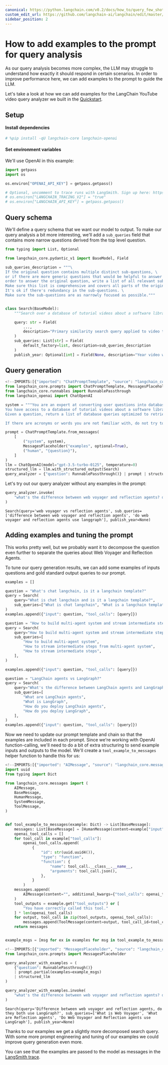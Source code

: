 ```yaml
---
canonical: https://python.langchain.com/v0.2/docs/how_to/query_few_shot/
custom_edit_url: https://github.com/langchain-ai/langchain/edit/master/docs/docs/how_to/query_few_shot.ipynb
sidebar_position: 2
---
```


# How to add examples to the prompt for query analysis

As our query analysis becomes more complex, the LLM may struggle to understand how exactly it should respond in certain scenarios. In order to improve performance here, we can add examples to the prompt to guide the LLM.

Let's take a look at how we can add examples for the LangChain YouTube video query analyzer we built in the [Quickstart](/docs/tutorials/query_analysis).

## Setup
#### Install dependencies


```python
# %pip install -qU langchain-core langchain-openai
```

#### Set environment variables

We'll use OpenAI in this example:


```python
import getpass
import os

os.environ["OPENAI_API_KEY"] = getpass.getpass()

# Optional, uncomment to trace runs with LangSmith. Sign up here: https://smith.langchain.com.
# os.environ["LANGCHAIN_TRACING_V2"] = "true"
# os.environ["LANGCHAIN_API_KEY"] = getpass.getpass()
```

## Query schema

We'll define a query schema that we want our model to output. To make our query analysis a bit more interesting, we'll add a `sub_queries` field that contains more narrow questions derived from the top level question.


```python
from typing import List, Optional

from langchain_core.pydantic_v1 import BaseModel, Field

sub_queries_description = """\
If the original question contains multiple distinct sub-questions, \
or if there are more generic questions that would be helpful to answer in \
order to answer the original question, write a list of all relevant sub-questions. \
Make sure this list is comprehensive and covers all parts of the original question. \
It's ok if there's redundancy in the sub-questions. \
Make sure the sub-questions are as narrowly focused as possible."""


class Search(BaseModel):
    """Search over a database of tutorial videos about a software library."""

    query: str = Field(
        ...,
        description="Primary similarity search query applied to video transcripts.",
    )
    sub_queries: List[str] = Field(
        default_factory=list, description=sub_queries_description
    )
    publish_year: Optional[int] = Field(None, description="Year video was published")
```

## Query generation


```python
<!--IMPORTS:[{"imported": "ChatPromptTemplate", "source": "langchain_core.prompts", "docs": "https://api.python.langchain.com/en/latest/prompts/langchain_core.prompts.chat.ChatPromptTemplate.html", "title": "How to add examples to the prompt for query analysis"}, {"imported": "MessagesPlaceholder", "source": "langchain_core.prompts", "docs": "https://api.python.langchain.com/en/latest/prompts/langchain_core.prompts.chat.MessagesPlaceholder.html", "title": "How to add examples to the prompt for query analysis"}, {"imported": "RunnablePassthrough", "source": "langchain_core.runnables", "docs": "https://api.python.langchain.com/en/latest/runnables/langchain_core.runnables.passthrough.RunnablePassthrough.html", "title": "How to add examples to the prompt for query analysis"}, {"imported": "ChatOpenAI", "source": "langchain_openai", "docs": "https://api.python.langchain.com/en/latest/chat_models/langchain_openai.chat_models.base.ChatOpenAI.html", "title": "How to add examples to the prompt for query analysis"}]-->
from langchain_core.prompts import ChatPromptTemplate, MessagesPlaceholder
from langchain_core.runnables import RunnablePassthrough
from langchain_openai import ChatOpenAI

system = """You are an expert at converting user questions into database queries. \
You have access to a database of tutorial videos about a software library for building LLM-powered applications. \
Given a question, return a list of database queries optimized to retrieve the most relevant results.

If there are acronyms or words you are not familiar with, do not try to rephrase them."""

prompt = ChatPromptTemplate.from_messages(
    [
        ("system", system),
        MessagesPlaceholder("examples", optional=True),
        ("human", "{question}"),
    ]
)
llm = ChatOpenAI(model="gpt-3.5-turbo-0125", temperature=0)
structured_llm = llm.with_structured_output(Search)
query_analyzer = {"question": RunnablePassthrough()} | prompt | structured_llm
```

Let's try out our query analyzer without any examples in the prompt:


```python
query_analyzer.invoke(
    "what's the difference between web voyager and reflection agents? do both use langgraph?"
)
```



```output
Search(query='web voyager vs reflection agents', sub_queries=['difference between web voyager and reflection agents', 'do web voyager and reflection agents use langgraph'], publish_year=None)
```


## Adding examples and tuning the prompt

This works pretty well, but we probably want it to decompose the question even further to separate the queries about Web Voyager and Reflection Agents.

To tune our query generation results, we can add some examples of inputs questions and gold standard output queries to our prompt.


```python
examples = []
```


```python
question = "What's chat langchain, is it a langchain template?"
query = Search(
    query="What is chat langchain and is it a langchain template?",
    sub_queries=["What is chat langchain", "What is a langchain template"],
)
examples.append({"input": question, "tool_calls": [query]})
```


```python
question = "How to build multi-agent system and stream intermediate steps from it"
query = Search(
    query="How to build multi-agent system and stream intermediate steps from it",
    sub_queries=[
        "How to build multi-agent system",
        "How to stream intermediate steps from multi-agent system",
        "How to stream intermediate steps",
    ],
)

examples.append({"input": question, "tool_calls": [query]})
```


```python
question = "LangChain agents vs LangGraph?"
query = Search(
    query="What's the difference between LangChain agents and LangGraph? How do you deploy them?",
    sub_queries=[
        "What are LangChain agents",
        "What is LangGraph",
        "How do you deploy LangChain agents",
        "How do you deploy LangGraph",
    ],
)
examples.append({"input": question, "tool_calls": [query]})
```

Now we need to update our prompt template and chain so that the examples are included in each prompt. Since we're working with OpenAI function-calling, we'll need to do a bit of extra structuring to send example inputs and outputs to the model. We'll create a `tool_example_to_messages` helper function to handle this for us:


```python
<!--IMPORTS:[{"imported": "AIMessage", "source": "langchain_core.messages", "docs": "https://api.python.langchain.com/en/latest/messages/langchain_core.messages.ai.AIMessage.html", "title": "How to add examples to the prompt for query analysis"}, {"imported": "BaseMessage", "source": "langchain_core.messages", "docs": "https://api.python.langchain.com/en/latest/messages/langchain_core.messages.base.BaseMessage.html", "title": "How to add examples to the prompt for query analysis"}, {"imported": "HumanMessage", "source": "langchain_core.messages", "docs": "https://api.python.langchain.com/en/latest/messages/langchain_core.messages.human.HumanMessage.html", "title": "How to add examples to the prompt for query analysis"}, {"imported": "SystemMessage", "source": "langchain_core.messages", "docs": "https://api.python.langchain.com/en/latest/messages/langchain_core.messages.system.SystemMessage.html", "title": "How to add examples to the prompt for query analysis"}, {"imported": "ToolMessage", "source": "langchain_core.messages", "docs": "https://api.python.langchain.com/en/latest/messages/langchain_core.messages.tool.ToolMessage.html", "title": "How to add examples to the prompt for query analysis"}]-->
import uuid
from typing import Dict

from langchain_core.messages import (
    AIMessage,
    BaseMessage,
    HumanMessage,
    SystemMessage,
    ToolMessage,
)


def tool_example_to_messages(example: Dict) -> List[BaseMessage]:
    messages: List[BaseMessage] = [HumanMessage(content=example["input"])]
    openai_tool_calls = []
    for tool_call in example["tool_calls"]:
        openai_tool_calls.append(
            {
                "id": str(uuid.uuid4()),
                "type": "function",
                "function": {
                    "name": tool_call.__class__.__name__,
                    "arguments": tool_call.json(),
                },
            }
        )
    messages.append(
        AIMessage(content="", additional_kwargs={"tool_calls": openai_tool_calls})
    )
    tool_outputs = example.get("tool_outputs") or [
        "You have correctly called this tool."
    ] * len(openai_tool_calls)
    for output, tool_call in zip(tool_outputs, openai_tool_calls):
        messages.append(ToolMessage(content=output, tool_call_id=tool_call["id"]))
    return messages


example_msgs = [msg for ex in examples for msg in tool_example_to_messages(ex)]
```


```python
<!--IMPORTS:[{"imported": "MessagesPlaceholder", "source": "langchain_core.prompts", "docs": "https://api.python.langchain.com/en/latest/prompts/langchain_core.prompts.chat.MessagesPlaceholder.html", "title": "How to add examples to the prompt for query analysis"}]-->
from langchain_core.prompts import MessagesPlaceholder

query_analyzer_with_examples = (
    {"question": RunnablePassthrough()}
    | prompt.partial(examples=example_msgs)
    | structured_llm
)
```


```python
query_analyzer_with_examples.invoke(
    "what's the difference between web voyager and reflection agents? do both use langgraph?"
)
```



```output
Search(query='Difference between web voyager and reflection agents, do they both use LangGraph?', sub_queries=['What is Web Voyager', 'What are Reflection agents', 'Do Web Voyager and Reflection agents use LangGraph'], publish_year=None)
```


Thanks to our examples we get a slightly more decomposed search query. With some more prompt engineering and tuning of our examples we could improve query generation even more.

You can see that the examples are passed to the model as messages in the [LangSmith trace](https://smith.langchain.com/public/aeaaafce-d2b1-4943-9a61-bc954e8fc6f2/r).